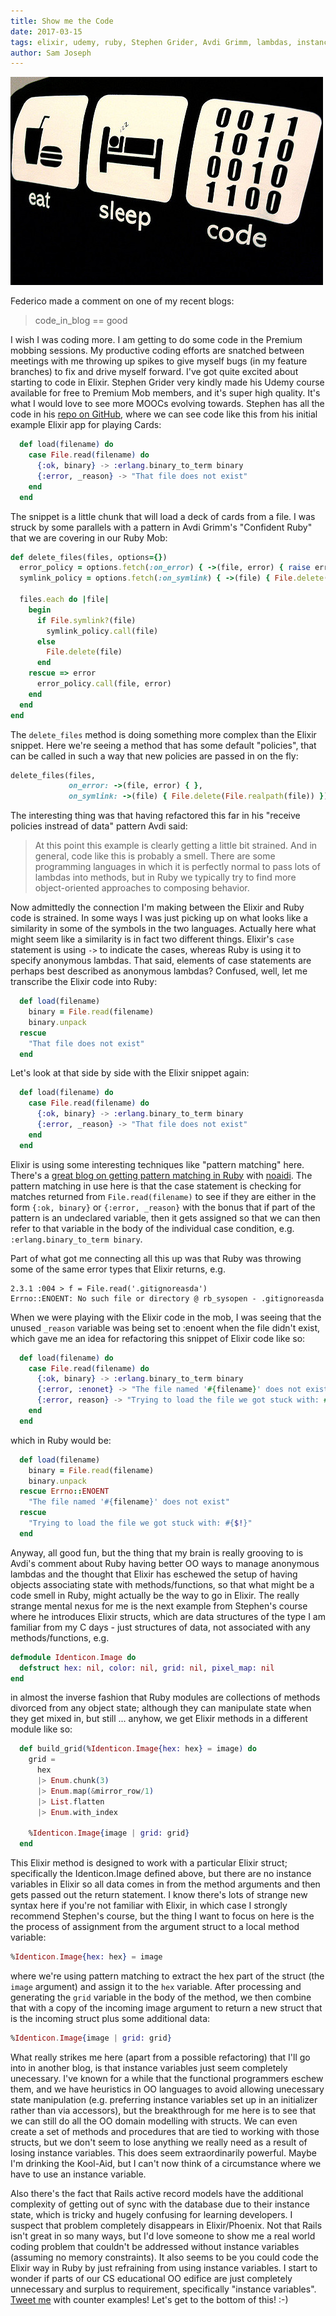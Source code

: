```yaml
---
title: Show me the Code
date: 2017-03-15
tags: elixir, udemy, ruby, Stephen Grider, Avdi Grimm, lambdas, instance variables, state manipulation, object oriented, functional
author: Sam Joseph
---
```


![code](/images/code.jpg)

Federico made a comment on one of my recent blogs:

> code\_in\_blog == good

I wish I was coding more.  I am getting to do some code in the Premium mobbing sessions.  My productive coding efforts are snatched between meetings with me throwing up spikes to give myself bugs (in my feature branches) to fix and drive myself forward.  I've got quite excited about starting to code in Elixir.  Stephen Grider very kindly made his Udemy course available  for free to Premium Mob members, and it's super high quality.   It's what I would love to see more MOOCs evolving towards.  Stephen has all the code in his [repo on GitHub](https://github.com/StephenGrider/ElixirCode), where we can see code like this from his initial example Elixir app for playing Cards:

```ex
  def load(filename) do
    case File.read(filename) do
      {:ok, binary} -> :erlang.binary_to_term binary
      {:error, _reason} -> "That file does not exist"
    end
  end
```

The snippet is a little chunk that will load a deck of cards from a file.  I was struck by some parallels with a pattern in Avdi Grimm's "Confident Ruby" that we are covering in our Ruby Mob:

```rb
def delete_files(files, options={})
  error_policy = options.fetch(:on_error) { ->(file, error) { raise error } }
  symlink_policy = options.fetch(:on_symlink) { ->(file) { File.delete(file) } }
  
  files.each do |file|
    begin
      if File.symlink?(file)
        symlink_policy.call(file)
      else
        File.delete(file)
      end
    rescue => error
      error_policy.call(file, error)
    end
  end
end
```

The `delete_files` method is doing something more complex than the Elixir snippet.  Here we're seeing a method that has some default "policies", that can be called in such a way that new policies are passed in on the fly:

```rb
delete_files(files, 
             on_error: ->(file, error) { }, 
             on_symlink: ->(file) { File.delete(File.realpath(file)) })
```

The interesting thing was that having refactored this far in his "receive policies instread of data" pattern Avdi said:

> At this point this example is clearly getting a little bit strained. And in general, code like this is probably a smell. There are some programming languages in which it is perfectly normal to pass lots of lambdas into methods, but in Ruby we typically try to find more object-oriented approaches to composing behavior.

Now admittedly the connection I'm making between the Elixir and Ruby code is strained.  In some ways I was just picking up on what looks like a similarity in some of the symbols in the two languages.  Actually here what might seem like a similarity is in fact two different things.  Elixir's `case` statement is using `->` to indicate the cases, whereas Ruby is using it to specify anonymous lambdas.  That said, elements of case statements are perhaps best described as anonymous lambdas?  Confused, well, let me transcribe the Elixir code into Ruby:


```rb
  def load(filename) 
    binary = File.read(filename)
    binary.unpack
  rescue
    "That file does not exist"
  end
```
 
Let's look at that side by side with the Elixir snippet again:

```ex
  def load(filename) do
    case File.read(filename) do
      {:ok, binary} -> :erlang.binary_to_term binary
      {:error, _reason} -> "That file does not exist"
    end
  end
```

Elixir is using some interesting techniques like "pattern matching" here.  There's a [great blog on getting pattern matching in Ruby](http://katafrakt.me/2016/02/13/quest-for-pattern-matching-in-ruby/) with [noaidi](https://github.com/katafrakt/noaidi).  The pattern matching in use here is that the case statement is checking for matches returned from `File.read(filename)` to see if they are either in the form `{:ok, binary}` or `{:error, _reason}` with the bonus that if part of the pattern is an undeclared variable, then it gets assigned so that we can then refer to that variable in the body of the individual case condition, e.g. `:erlang.binary_to_term binary`.

Part of what got me connecting all this up was that Ruby was throwing some of the same error types that Elixir returns, e.g.

```
2.3.1 :004 > f = File.read('.gitignoreasda')
Errno::ENOENT: No such file or directory @ rb_sysopen - .gitignoreasda
```

When we were playing with the Elixir code in the mob, I was seeing that the unused `_reason` variable was being set to :enoent when the file didn't exist, which gave me an idea for refactoring this snippet of Elixir code like so:

```ex
  def load(filename) do
    case File.read(filename) do
      {:ok, binary} -> :erlang.binary_to_term binary
      {:error, :enonet} -> "The file named '#{filename}' does not exist"
      {:error, reason} -> "Trying to load the file we got stuck with: #{reason}"
    end
  end
```

which in Ruby would be:

```rb
  def load(filename) 
    binary = File.read(filename)
    binary.unpack
  rescue Errno::ENOENT
    "The file named '#{filename}' does not exist"
  rescue
    "Trying to load the file we got stuck with: #{$!}"
  end
```

Anyway, all good fun, but the thing that my brain is really grooving to is Avdi's comment about Ruby having better OO ways to manage anonymous lambdas and the thought that Elixir has eschewed the setup of having objects associating state with methods/functions, so that what might be a code smell in Ruby, might actually be the way to go in Elixir.  The really strange mental nexus for me is the next example from Stephen's course where he introduces Elixir structs, which are data structures of the type I am familiar from my C days - just structures of data, not associated with any methods/functions, e.g.

```ex
defmodule Identicon.Image do
  defstruct hex: nil, color: nil, grid: nil, pixel_map: nil
end
```

in almost the inverse fashion that Ruby modules are collections of methods divorced from any object state; although they can manipulate state when they get mixed in, but still ... anyhow, we get Elixir methods in a different module like so:

```ex
  def build_grid(%Identicon.Image{hex: hex} = image) do
    grid =
      hex
      |> Enum.chunk(3)
      |> Enum.map(&mirror_row/1)
      |> List.flatten
      |> Enum.with_index

    %Identicon.Image{image | grid: grid}
  end
```

This Elixir method is designed to work with a particular Elixir struct; specifically the Identicon.Image defined above, but there are no instance variables in Elixir so all data comes in from the method arguments and then gets passed out the return statement.  I know there's lots of strange new syntax here if you're not familiar with Elixir, in which case I strongly recommend Stephen's course, but the thing I want to focus on here is the the process of assignment from the argument struct to a local method variable:

```ex
%Identicon.Image{hex: hex} = image
```

where we're using pattern matching to extract the hex part of the struct (the `image` argument) and assign it to the `hex` variable.  After processing and generating the `grid` variable in the body of the method, we then combine that with a copy of the incoming image argument to return a new struct that is the incoming struct plus some additional data:

```ex
%Identicon.Image{image | grid: grid}
```

What really strikes me here (apart from a possible refactoring) that I'll go into in another blog, is that instance variables just seem completely unecessary.  I've known for a while that the functional programmers eschew them, and we have heuristics in OO languages to avoid allowing unecessary state manipulation (e.g. preferring instance variables set up in an initializer rather than via accessors), but the breakthrough for me here is to see that we can still do all the OO domain modelling with structs.  We can even create a set of methods and procedures that are tied to working with those structs, but we don't seem to lose anything we really need as a result of losing instance variables.  This does seem extraordinarily powerful.  Maybe I'm drinking the Kool-Aid, but I can't now think of a circumstance where we have to use an instance variable.

Also there's the fact that Rails active record models have the additional complexity of getting out of sync with the database due to their instance state, which is tricky and hugely confusing for learning developers.  I suspect that problem completely disappears in Elixir/Phoenix.  Not that Rails isn't great in so many ways, but I'd love someone to show me a real world coding problem that couldn't be addressed without instance variables (assuming no memory constraints).  It also seems to be you could code the Elixir way in Ruby by just refraining from using instance variables.  I start to wonder if parts of our CS educational OO edifice are just completely unnecessary and surplus to requirement, specifically "instance variables".  [Tweet me](https://twitter.com/tansakuu) with counter examples!   Let's get to the bottom of this! :-)





